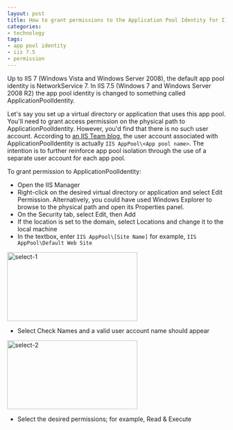 ```yaml
---
layout: post
title: How to grant permissions to the Application Pool Identity for IIS 7.5
categories:
- technology
tags:
- app pool identity
- iis 7.5
- permission
---
```

Up to IIS 7 (Windows Vista and Windows Server 2008), the default app pool identity is NetworkService 7. In IIS 7.5 (Windows 7 and Windows Server 2008 R2) the app pool identity is changed to something called ApplicationPoolIdentity.

Let's say you set up a virtual directory or application that uses this app pool. You'll need to grant access permission on the physical path to ApplicationPoolIdentity. However, you'd find that there is no such user account. According to [an IIS Team blog](http://blogs.iis.net/webdevelopertips/archive/2009/10/02/tip-98-did-you-know-the-default-application-pool-identity-in-iis-7-5-windows-7-changed-from-networkservice-to-apppoolidentity.aspx), the user account associated with ApplicationPoolIdentity is actually `IIS AppPool\<App pool name>`. The intention is to further reinforce app pool isolation through the use of a separate user account for each app pool.

To grant permission to ApplicationPoolIdentity:

* Open the IIS Manager
* Right-click on the desired virtual directory or application and select Edit Permission. Alternatively, you could have used Windows Explorer to browse to the physical path and open its Properties panel.
* On the Security tab, select Edit, then Add
* If the location is set to the domain, select Locations and change it to the local machine
* In the textbox, enter `IIS AppPool\[Site Name]` for example, `IIS AppPool\Default Web Site`


<img title="select-1" src="https://dl.dropboxusercontent.com/u/52804626/images/select-1-300x159.png" width="300" height="159" />

* Select Check Names and a valid user account name should appear

<img title="select-2" src="https://dl.dropboxusercontent.com/u/52804626/images/select-2-300x159.png" width="300" height="159" />

* Select the desired permissions; for example, Read &amp; Execute

